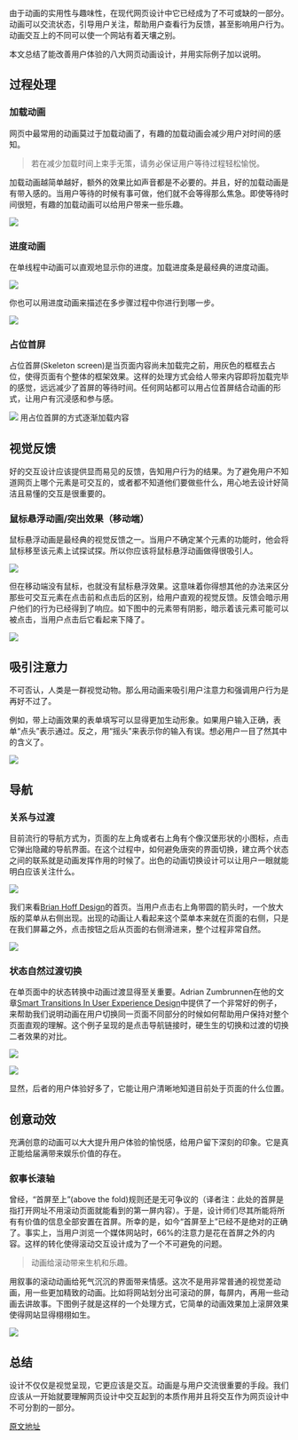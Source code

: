 由于动画的实用性与趣味性，在现代网页设计中它已经成为了不可或缺的一部分。动画可以交流状态，引导用户关注，帮助用户查看行为反馈，甚至影响用户行为。动画交互上的不同可以使一个网站有着天壤之别。

本文总结了能改善用户体验的八大网页动画设计，并用实际例子加以说明。

## 过程处理

### 加载动画

网页中最常用的动画莫过于加载动画了，有趣的加载动画会减少用户对时间的感知。

> 若在减少加载时间上束手无策，请务必保证用户等待过程轻松愉悦。

加载动画越简单越好，额外的效果比如声音都是不必要的。并且，好的加载动画是有带入感的。当用户等待的时候有事可做，他们就不会等得那么焦急。即使等待时间很短，有趣的加载动画可以给用户带来一些乐趣。

![]( https://cdn-images-1.medium.com/max/800/1*va6jnbV9wLSNdjJiUUJo2w.gif)

### 进度动画

在单线程中动画可以直观地显示你的进度。加载进度条是最经典的进度动画。

![]( https://cdn-images-1.medium.com/max/800/1*Yput53IzAQ3Rg_Bs4E3JdQ.gif)

你也可以用进度动画来描述在多步骤过程中你进行到哪一步。

![]( https://cdn-images-1.medium.com/max/800/1*3YsMUfvSehqgdpTVk9F-pA.gif)

### 占位首屏

占位首屏(Skeleton screen)是当页面内容尚未加载完之前，用灰色的框框去占位，使得页面有个整体的框架效果。这样的处理方式会给人带来内容即将加载完毕的感觉，远远减少了首屏的等待时间。任何网站都可以用占位首屏结合动画的形式，让用户有沉浸感和参与感。

![]( https://cdn-images-1.medium.com/max/800/1*OFcMuGdL4xsWquFWB2v-gQ.gif)
用占位首屏的方式逐渐加载内容

## 视觉反馈

好的交互设计应该提供显而易见的反馈，告知用户行为的结果。为了避免用户不知道网页上哪个元素是可交互的，或者都不知道他们要做些什么，用心地去设计好简洁且易懂的交互是很重要的。

### 鼠标悬浮动画/突出效果（移动端）

鼠标悬浮动画是最经典的视觉反馈之一。当用户不确定某个元素的功能时，他会将鼠标移至该元素上试探试探。所以你应该将鼠标悬浮动画做得很吸引人。

![]( https://cdn-images-1.medium.com/max/800/1*UtyndJobYGq4uHRoWPYpCQ.gif)

但在移动端没有鼠标，也就没有鼠标悬浮效果。这意味着你得想其他的办法来区分那些可交互元素在点击前和点击后的区别，给用户直观的视觉反馈。反馈会暗示用户他们的行为已经得到了响应。如下图中的元素带有阴影，暗示着该元素可能可以被点击，当用户点击后它看起来下降了。

![]( https://cdn-images-1.medium.com/max/800/1*ZIZSTlUWe5Vog-jXBiH5og.gif)

## 吸引注意力

不可否认，人类是一群视觉动物。那么用动画来吸引用户注意力和强调用户行为是再好不过了。

例如，带上动画效果的表单填写可以显得更加生动形象。如果用户输入正确，表单“点头”表示通过。反之，用“摇头”来表示你的输入有误。想必用户一目了然其中的含义了。

![]( https://cdn-images-1.medium.com/max/800/1*ElPUsW1dmFow8wXl2cfC_A.gif)

## 导航

### 关系与过渡
 
目前流行的导航方式为，页面的左上角或者右上角有个像汉堡形状的小图标，点击它弹出隐藏的导航界面。在这个过程中，如何避免唐突的界面切换，建立两个状态之间的联系就是动画发挥作用的时候了。出色的动画切换设计可以让用户一眼就能明白应该关注什么。

![](https://cdn-images-1.medium.com/max/800/1*m2TxoUIx326uiSAnW3AIBw.gif)

我们来看[Brian Hoff Design](http://www.brianhoffdesign.com/)的首页。当用户点击右上角带圆的箭头时，一个放大版的菜单从右侧出现。出现的动画让人看起来这个菜单本来就在页面的右侧，只是在我们屏幕之外，点击按钮之后从页面的右侧滑进来，整个过程非常自然。

![]( https://cdn-images-1.medium.com/max/800/1*GdF7ohwX1ruZwetCAR3CWA.gif)

### 状态自然过渡切换

在单页面中的状态转换中动画过渡显得至关重要。Adrian Zumbrunnen在他的文章[Smart Transitions In User Experience Design]( https://www.smashingmagazine.com/2013/10/smart-transitions-in-user-experience-design/)中提供了一个非常好的例子，来帮助我们说明动画在用户切换同一页面不同部分的时候如何帮助用户保持对整个页面直观的理解。这个例子呈现的是点击导航链接时，硬生生的切换和过渡的切换二者效果的对比。

![]( https://cdn-images-1.medium.com/max/800/1*76b83ZH8jS_socUbsOOU2A.gif)

![]( https://cdn-images-1.medium.com/max/800/1*_j9wSabJIhJvqlUxzBD5zg.gif)

显然，后者的用户体验好多了，它能让用户清晰地知道目前处于页面的什么位置。

## 创意动效

充满创意的动画可以大大提升用户体验的愉悦感，给用户留下深刻的印象。它是真正能给届满带来娱乐价值的存在。

### 叙事长滚轴

曾经，“首屏至上”(above the fold)规则还是无可争议的（译者注：此处的首屏是指打开网址不用滚动页面就能看到的第一屏内容）。于是，设计师们尽其所能将所有有价值的信息全部安置在首屏。所幸的是，如今“首屏至上”已经不是绝对的正确了。事实上，当用户浏览一个媒体网站时，66%的注意力是花在首屏之外的内容。这样的转化使得滚动交互设计成为了一个不可避免的问题。

> 动画给滚动带来生机和乐趣。

用叙事的滚动动画给死气沉沉的界面带来情感。这次不是用非常普通的视觉差动画，用一些更加精致的动画。比如将网站划分出可滚动的屏，每屏内，再用一些动画去讲故事。下图例子就是这样的一个处理方式，它简单的动画效果加上滚屏效果使得网站显得栩栩如生。

![]( https://cdn-images-1.medium.com/max/800/1*6_af_OuR6c_Q4vyUrR2fQA.gif)
## 总结 

设计不仅仅是视觉呈现，它更应该是交互。动画是与用户交流很重要的手段。我们应该从一开始就要理解网页设计中交互起到的本质作用并且将交互作为网页设计中不可分割的一部分。

[原文地址](https://uxplanet.org/popular-web-animation-techniques-a6a467309028#.gfz0up6hd)
